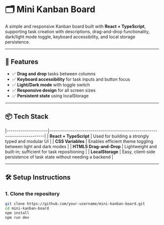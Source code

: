 # 🗂️ Mini Kanban Board

A simple and responsive Kanban board built with **React + TypeScript**, supporting task creation with descriptions, drag-and-drop functionality, dark/light mode toggle, keyboard accessibility, and local storage persistence.

---

## 🚀 Features

- ✅ **Drag and drop** tasks between columns
- ✅ **Keyboard accessibility** for task inputs and button focus
- ✅ **Light/Dark mode** with toggle switch
- ✅ **Responsive design** for all screen sizes
- ✅ **Persistent state** using localStorage

---

## 📦 Tech Stack

|---------------------|---------------------------------------------------------------------------|
| **React + TypeScript** | Used for building a strongly typed and modular UI                       |
| **CSS Variables**      | Enables efficient theme toggling between light and dark modes          |
| **HTML5 Drag-and-Drop** | Lightweight and built-in; sufficient for task repositioning           |
| **LocalStorage**       | Easy, client-side persistence of task state without needing a backend |

---

## 🛠️ Setup Instructions

### 1. Clone the repository
```bash
git clone https://github.com/your-username/mini-kanban-board.git
cd mini-kanban-board
npm install
npm run dev